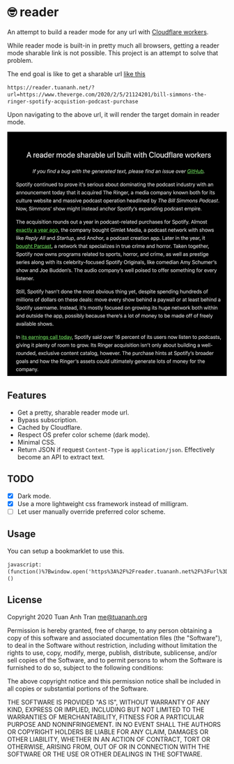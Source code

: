 🤓 reader
======

An attempt to build a reader mode for any url with [Cloudflare workers](https://workers.cloudflare.com/).

While reader mode is built-in in pretty much all browsers, getting a reader mode sharable link is not possible. This project is an attempt to solve that problem.

The end goal is like to get a sharable url [like this](https://reader.tuananh.net/?url=https://www.theverge.com/2020/2/5/21124201/bill-simmons-the-ringer-spotify-acquistion-podcast-purchase)

```
https://reader.tuananh.net/?url=https://www.theverge.com/2020/2/5/21124201/bill-simmons-the-ringer-spotify-acquistion-podcast-purchase
```

Upon navigating to the above url, it will render the target domain in reader mode.

![reader mode](demo.png)

## Features

* Get a pretty, sharable reader mode url.
* Bypass subscription.
* Cached by Cloudflare.
* Respect OS prefer color scheme (dark mode).
* Minimal CSS.
* Return JSON if request `Content-Type` is `application/json`. Effectively become an API to extract text.

## TODO

* [x] Dark mode.
* [x] Use a more lightweight css framework instead of milligram.
* [ ] Let user manually override preferred color scheme.

## Usage

You can setup a bookmarklet to use this.

```
javascript:(function()%7Bwindow.open('https%3A%2F%2Freader.tuananh.net%2F%3Furl%3D'%2Bwindow.location.href%2C%20'_blank')%7D)()
```

## License

Copyright 2020 Tuan Anh Tran <me@tuananh.org>

Permission is hereby granted, free of charge, to any person obtaining a copy of this software and associated documentation files (the "Software"), to deal in the Software without restriction, including without limitation the rights to use, copy, modify, merge, publish, distribute, sublicense, and/or sell copies of the Software, and to permit persons to whom the Software is furnished to do so, subject to the following conditions:

The above copyright notice and this permission notice shall be included in all copies or substantial portions of the Software.

THE SOFTWARE IS PROVIDED "AS IS", WITHOUT WARRANTY OF ANY KIND, EXPRESS OR IMPLIED, INCLUDING BUT NOT LIMITED TO THE WARRANTIES OF MERCHANTABILITY, FITNESS FOR A PARTICULAR PURPOSE AND NONINFRINGEMENT. IN NO EVENT SHALL THE AUTHORS OR COPYRIGHT HOLDERS BE LIABLE FOR ANY CLAIM, DAMAGES OR OTHER LIABILITY, WHETHER IN AN ACTION OF CONTRACT, TORT OR OTHERWISE, ARISING FROM, OUT OF OR IN CONNECTION WITH THE SOFTWARE OR THE USE OR OTHER DEALINGS IN THE SOFTWARE.
